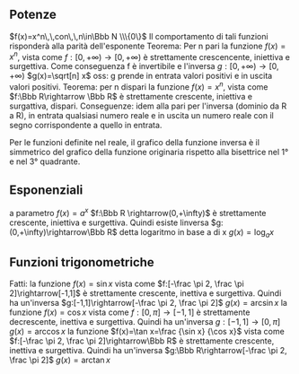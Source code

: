 
## Potenze
$f(x)=x^n\,\,con\,\,n\in\Bbb N \\\{0\}$
Il comportamento di tali funzioni risponderà alla parità dell'esponente
Teorema: Per n pari la funzione $f(x)=x^n$, vista come $f:[0,+\infty)\rightarrow[0,+\infty)$ è strettamente crescencente, iniettiva e surgettiva.
Come conseguenza f è invertibile e l'inversa $g:[0,+\infty)\rightarrow[0,+\infty)$   $g(x)=\sqrt[n] x$
oss: g prende in entrata valori positivi e in uscita valori positivi.
Teorema: per n dispari la funzione $f(x)=x^n$, vista come $f:\Bbb R\rightarrow \Bbb R$ è strettamente crescente, iniettiva e surgattiva, dispari.
Conseguenze: idem alla pari per l'inversa (dominio da R a R), in entrata qualsiasi numero reale e in uscita un numero reale con il segno corrispondente a quello in entrata.

Per le funzioni definite nel reale, il grafico della funzione inversa è il simmetrico del grafico della funzione originaria rispetto alla bisettrice nel 1° e nel 3° quadrante.

## Esponenziali
a parametro $f(x)=a^x$
$f:\Bbb R \rightarrow(0,+\infty)$ è strettamente crescente, iniettiva e surgettiva. Quindi esiste linversa $g:(0,+\infty)\rightarrow\Bbb R$ detta logaritmo in base a di x $g(x)=\log_a x$ 

## Funzioni trigonometriche

Fatti: la funzione $f(x)=\sin x$  vista come $f:[-\frac \pi 2, \frac \pi 2]\rightarrow[-1,1]$
è strettamente crescente, inettiva e surgettiva. Quindi ha un'inversa $g:[-1,1]\rightarrow[-\frac \pi 2, \frac \pi 2]$  $g(x)=\arcsin x$ 
la funzione $f(x)=\cos x$  vista come $f:[0,\pi]\rightarrow[-1,1]$ 
è strettamente decrescente, inettiva e surgettiva. Quindi ha un'inversa $g:[-1,1]\rightarrow[0,\pi]$  $g(x)=\arccos x$ 
la funzione $f(x)=\tan x=\frac {\sin x} {\cos x}$  vista come $f:[-\frac \pi 2, \frac \pi 2]\rightarrow\Bbb R$ 
è strettamente crescente, inettiva e surgettiva. Quindi ha un'inversa $g:\Bbb R\rightarrow[-\frac \pi 2, \frac \pi 2]$  $g(x)=\arctan x$ 
